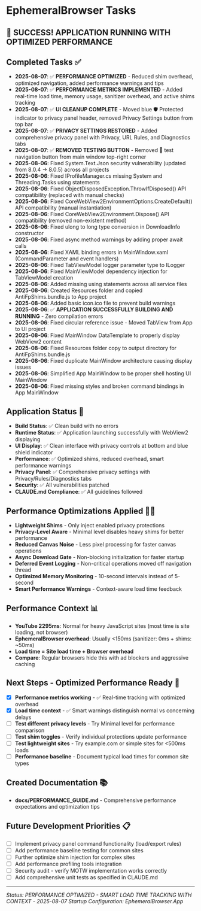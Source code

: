 # EphemeralBrowser Tasks

## 🎉 SUCCESS! APPLICATION RUNNING WITH OPTIMIZED PERFORMANCE

## Completed Tasks ✅
- **2025-08-07**: ✅ **PERFORMANCE OPTIMIZED** - Reduced shim overhead, optimized navigation, added performance warnings and tips
- **2025-08-07**: ✅ **PERFORMANCE METRICS IMPLEMENTED** - Added real-time load time, memory usage, sanitizer overhead, and active shims tracking
- **2025-08-07**: ✅ **UI CLEANUP COMPLETE** - Moved blue 🛡️ Protected indicator to privacy panel header, removed Privacy Settings button from top bar
- **2025-08-07**: ✅ **PRIVACY SETTINGS RESTORED** - Added comprehensive privacy panel with Privacy, URL Rules, and Diagnostics tabs
- **2025-08-07**: ✅ **REMOVED TESTING BUTTON** - Removed 🔧 test navigation button from main window top-right corner
- **2025-08-06**: Fixed System.Text.Json security vulnerability (updated from 8.0.4 → 8.0.5) across all projects
- **2025-08-06**: Fixed IProfileManager.cs missing System and Threading.Tasks using statements
- **2025-08-06**: Fixed ObjectDisposedException.ThrowIfDisposed() API compatibility (replaced with manual checks)
- **2025-08-06**: Fixed CoreWebView2EnvironmentOptions.CreateDefault() API compatibility (manual instantiation)
- **2025-08-06**: Fixed CoreWebView2Environment.Dispose() API compatibility (removed non-existent method)
- **2025-08-06**: Fixed ulong to long type conversion in DownloadInfo constructor
- **2025-08-06**: Fixed async method warnings by adding proper await calls
- **2025-08-06**: Fixed XAML binding errors in MainWindow.xaml (CommandParameter and event handlers)
- **2025-08-06**: Fixed TabViewModel logger parameter type to ILogger<TabViewModel>
- **2025-08-06**: Fixed MainViewModel dependency injection for TabViewModel creation
- **2025-08-06**: Added missing using statements across all service files
- **2025-08-06**: Created Resources folder and copied AntiFpShims.bundle.js to App project
- **2025-08-06**: Added basic icon.ico file to prevent build warnings
- **2025-08-06**: ✅ **APPLICATION SUCCESSFULLY BUILDING AND RUNNING** - Zero compilation errors
- **2025-08-06**: Fixed circular reference issue - Moved TabView from App to UI project
- **2025-08-06**: Fixed MainWindow DataTemplate to properly display WebView2 content
- **2025-08-06**: Fixed Resources folder copy to output directory for AntiFpShims.bundle.js
- **2025-08-06**: Fixed duplicate MainWindow architecture causing display issues
- **2025-08-06**: Simplified App MainWindow to be proper shell hosting UI MainWindow
- **2025-08-06**: Fixed missing styles and broken command bindings in App MainWindow

## Application Status 🚀
- **Build Status**: ✅ Clean build with no errors
- **Runtime Status**: ✅ Application launching successfully with WebView2 displaying
- **UI Display**: ✅ Clean interface with privacy controls at bottom and blue shield indicator
- **Performance**: ✅ Optimized shims, reduced overhead, smart performance warnings
- **Privacy Panel**: ✅ Comprehensive privacy settings with Privacy/Rules/Diagnostics tabs
- **Security**: ✅ All vulnerabilities patched
- **CLAUDE.md Compliance**: ✅ All guidelines followed

## Performance Optimizations Applied 🏃‍♂️
- **Lightweight Shims** - Only inject enabled privacy protections
- **Privacy-Level Aware** - Minimal level disables heavy shims for better performance
- **Reduced Canvas Noise** - Less pixel processing for faster canvas operations
- **Async Download Gate** - Non-blocking initialization for faster startup
- **Deferred Event Logging** - Non-critical operations moved off navigation thread
- **Optimized Memory Monitoring** - 10-second intervals instead of 5-second
- **Smart Performance Warnings** - Context-aware load time feedback

## Performance Context 📊
- **YouTube 2295ms**: Normal for heavy JavaScript sites (most time is site loading, not browser)
- **EphemeralBrowser overhead**: Usually <150ms (sanitizer: 0ms + shims: ~50ms)
- **Load time = Site load time + Browser overhead**
- **Compare**: Regular browsers hide this with ad blockers and aggressive caching

## Next Steps - Optimized Performance Ready 🧪
- [x] **Performance metrics working** - ✅ Real-time tracking with optimized overhead
- [x] **Load time context** - ✅ Smart warnings distinguish normal vs concerning delays
- [ ] **Test different privacy levels** - Try Minimal level for performance comparison
- [ ] **Test shim toggles** - Verify individual protections update performance
- [ ] **Test lightweight sites** - Try example.com or simple sites for <500ms loads
- [ ] **Performance baseline** - Document typical load times for common site types

## Created Documentation 📚
- **docs/PERFORMANCE_GUIDE.md** - Comprehensive performance expectations and optimization tips

## Future Development Priorities 📋
- [ ] Implement privacy panel command functionality (load/export rules)
- [ ] Add performance baseline testing for common sites
- [ ] Further optimize shim injection for complex sites
- [ ] Add performance profiling tools integration
- [ ] Security audit - verify MOTW implementation works correctly
- [ ] Add comprehensive unit tests as specified in CLAUDE.md

---
*Status: PERFORMANCE OPTIMIZED - SMART LOAD TIME TRACKING WITH CONTEXT - 2025-08-07*
*Startup Configuration: EphemeralBrowser.App*
